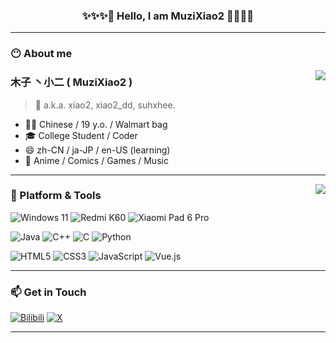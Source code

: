 <h3 align="center">✨✨✨👋 Hello, I am MuziXiao2 👋✨✨✨</h3>

---

### 😶 About me

<img align="right" src="https://github-readme-stats.vercel.app/api?username=MuziXiao2&show_icons=true&rank_icon=github&theme=tokyonight">

### 木子 丶小二 ( MuziXiao2 )

> 💬 a.k.a. xiao2, xiao2_dd, suhxhee.

- 🏳️‍⚧️ Chinese / 19 y.o. / Walmart bag
- 🎓 College Student / Coder
- 😄 zh-CN / ja-JP / en-US (learning)
- 💖 Anime / Comics / Games / Music

---

<img align="right" src="https://github-readme-stats.vercel.app/api/top-langs/?username=MuziXiao2&layout=donut&theme=tokyonight">

### 🌱 Platform & Tools

![Windows 11](https://img.shields.io/badge/Windows-11-00adef?style=flat-square)
![Redmi K60](https://img.shields.io/badge/Redmi%20K60-FF6900?style=flat-square&logo=Xiaomi&logoColor=ffffff)
![Xiaomi Pad 6 Pro](https://img.shields.io/badge/Xiaomi_Pad_6_Pro-FF6900?style=flat-square&logo=Xiaomi&logoColor=ffffff)

![Java](https://img.shields.io/badge/-Java-f80000?style=flat-square&logo=oracle&logoColor=fff)
![C++](https://img.shields.io/badge/-C%2b%2b-00599c?style=flat-square&logo=C%2b%2b&logoColor=fff)
![C](https://img.shields.io/badge/-C-a8b9cc?style=flat-square&logo=C&logoColor=fff)
![Python](https://img.shields.io/badge/-Python-3776ab?style=flat-square&logo=python&logoColor=fff)

![HTML5](https://img.shields.io/badge/-HTML5-e34f26?style=flat-square&logo=HTML5&logoColor=fff)
![CSS3](https://img.shields.io/badge/-CSS3-1572b6?style=flat-square&logo=CSS3&labelColor=1572b6)
![JavaScript](https://img.shields.io/badge/-JavaScript-f7df1e?style=flat-square&logo=JavaScript&labelColor=f7df1e&logoColor=000)
![Vue.js](https://img.shields.io/badge/Vue.js-4FC08D?style=flat-square&logo=vuedotjs&logoColor=ffffff)

---

### 📫 Get in Touch

[![Bilibili](https://img.shields.io/badge/木子丶小二-00A1D6?style=flat-square&logo=Bilibili&logoColor=ffffff)](https://space.bilibili.com/39754290)
[![X](https://img.shields.io/badge/@xiao2_dd-000000?style=flat&logo=x&logoColor=ffffff)](https://x.com/xiao2_dd)

---


